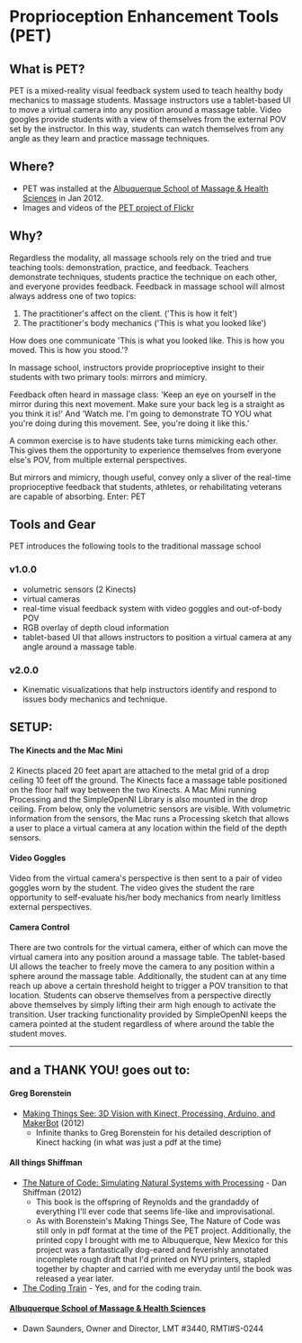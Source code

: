 # Proprioception Enhancement Tools (PET)

## What is PET?
PET is a mixed-reality visual feedback system used to teach healthy body mechanics to massage students.  Massage instructors use a tablet-based UI to move a virtual camera into any position around a massage table. Video googles provide students with a view of themselves from the external POV set by the instructor. In this way, students can watch themselves from any angle as they learn and practice massage techniques.

## Where?
- PET was installed at the [Albuquerque School of Massage & Health Sciences][4] in Jan 2012.
- Images and videos of the [PET project of Flickr][5]

## Why?
Regardless the modality, all massage schools rely on the tried and true teaching tools: demonstration, practice, and feedback. Teachers demonstrate techniques, students practice the technique on each other, and everyone provides feedback. Feedback in massage school will almost always address one of two topics:
1. The practitioner's affect on the client. ('This is how it felt')
2. The practitioner's body mechanics ('This is what you looked like')

How does one communicate 'This is what you looked like. This is how you moved. This is how you stood.'?

In massage school, instructors provide proprioceptive insight to their students with two primary tools: mirrors and mimicry.

Feedback often heard in massage class:
'Keep an eye on yourself in the mirror during this next movement. Make sure your back leg is a straight as you think it is!'
And
'Watch me. I'm going to demonstrate TO YOU what you're doing during this movement. See, you're doing it like this.'

A common exercise is to have students take turns mimicking each other. This gives them the opportunity to experience themselves from everyone else's POV, from multiple external perspectives.

But mirrors and mimicry, though useful, convey only a sliver of the real-time proprioceptive feedback that students, athletes, or rehabilitating veterans are capable of absorbing. Enter: PET

## Tools and Gear
PET introduces the following tools to the traditional massage school
### v1.0.0
- volumetric sensors (2 Kinects)
- virtual cameras
- real-time visual feedback system with video goggles and out-of-body POV
- RGB overlay of depth cloud information
- tablet-based UI that allows instructors to position a virtual camera at any angle around a massage table.

### v2.0.0
- Kinematic visualizations that help instructors identify and respond to issues body mechanics and technique.

## SETUP:  
#### The Kinects and the Mac Mini
2 Kinects placed 20 feet apart are attached to the metal grid of a drop ceiling 10 feet off the ground.  The Kinects face a massage table positioned on the floor half way between the two Kinects.  A Mac Mini running Processing and the SimpleOpenNI Library is also mounted in the drop ceiling. From below, only the volumetric sensors are visible. With volumetric information from the sensors, the Mac runs a Processing sketch that allows a user to place a virtual camera at any location within the field of the depth sensors.
#### Video Goggles
Video from the virtual camera's perspective is then sent to a pair of video goggles worn by the student. The video gives the student the rare opportunity to self-evaluate his/her body mechanics from nearly limitless external perspectives.
#### Camera Control
There are two controls for the virtual camera, either of which can move the virtual camera into any position around a massage table. The tablet-based UI allows the teacher to freely move the camera to any position within a sphere around the massage table. Additionally, the student can at any time reach up above a certain threshold height to trigger a POV transition to that location. Students can observe themselves from a perspective directly above themselves by simply lifting their arm high enough to activate the transition. User tracking functionality provided by SimpleOpenNI keeps the camera pointed at the student regardless of where around the table the student moves.

_________________

## and a THANK YOU! goes out to:
#### Greg Borenstein
- [Making Things See: 3D Vision with Kinect, Processing, Arduino, and MakerBot][1] (2012)
  - Infinite thanks to Greg Borenstein for his detailed description of Kinect hacking (in what was just a pdf at the time)

#### All things Shiffman
- [The Nature of Code: Simulating Natural Systems with Processing][3] - Dan Shiffman (2012)
  - This book is the offspring of Reynolds and the grandaddy of everything I'll ever code that seems life-like and improvisational.
  - As with Borenstein's Making Things See, The Nature of Code was still only in pdf format at the time of the PET project. Additionally, the printed copy I brought with me to Albuquerque, New Mexico for this project was a fantastically dog-eared and feverishly annotated incomplete rough draft that I'd printed on NYU printers, stapled together by chapter and carried with me everyday until the book was released a year later.  
- [The Coding Train][2] - Yes, and for the coding train.

#### [Albuquerque School of Massage & Health Sciences][4]
- Dawn Saunders, Owner and Director, LMT #3440, RMTI#S-0244



[1]:https://www.amazon.com/Making-Things-See-Processing-MakerBot/dp/1449307078
[2]:http://thecodingtrain.com/
[3]:http://natureofcode.com/
[4]:http://www.naturallifestyle.net/profiles/Albuquerque-School-of-Massage-Therapy-Health-Sciences-2273
[5]:https://www.flickr.com/photos/jaycody9/albums/72157637799085485
